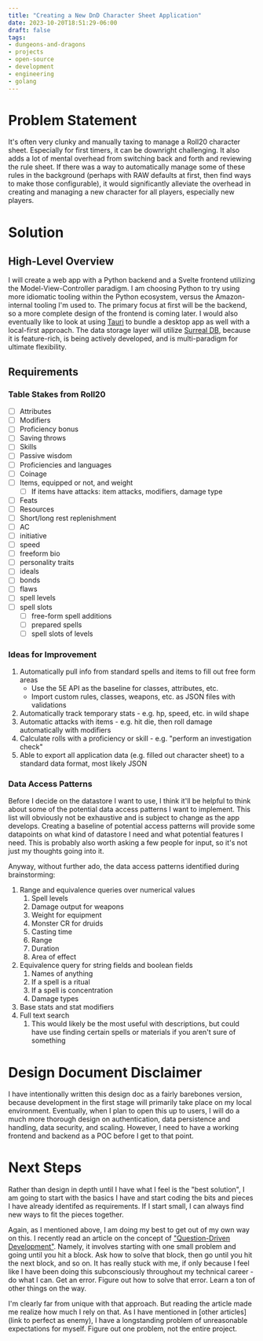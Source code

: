 ```yaml
---
title: "Creating a New DnD Character Sheet Application"
date: 2023-10-20T18:51:29-06:00
draft: false
tags:
- dungeons-and-dragons
- projects
- open-source
- development
- engineering
- golang
---
```


# Problem Statement
It's often very clunky and manually taxing to manage a Roll20 character sheet. Especially for first timers, it can be downright challenging. It also adds a lot of mental overhead from switching back and forth and reviewing the rule sheet. If there was a way to automatically manage some of these rules in the background (perhaps with RAW defaults at first, then find ways to make those configurable), it would significantly alleviate the overhead in creating and managing a new character for all players, especially new players.

# Solution
## High-Level Overview
I will create a web app with a Python backend and a Svelte frontend utilizing the Model-View-Controller paradigm. I am choosing Python to try using more idiomatic tooling within the Python ecosystem, versus the Amazon-internal tooling I'm used to. The primary focus at first will be the backend, so a more complete design of the frontend is coming later. I would also eventually like to look at using [Tauri](https://tauri.app/) to bundle a desktop app as well with a local-first approach. The data storage layer will utilize [Surreal DB](https://surrealdb.com/), because it is feature-rich, is being actively developed, and is multi-paradigm for ultimate flexibility.

## Requirements

### Table Stakes from Roll20
- [ ] Attributes
- [ ] Modifiers
- [ ] Proficiency bonus
- [ ] Saving throws
- [ ] Skills
- [ ] Passive wisdom
- [ ] Proficiencies and languages
- [ ] Coinage
- [ ] Items, equipped or not, and weight
	- [ ] If items have attacks: item attacks, modifiers, damage type
- [ ] Feats
- [ ] Resources
- [ ] Short/long rest replenishment
- [ ] AC
- [ ] initiative
- [ ] speed
- [ ] freeform bio
- [ ] personality traits
- [ ] ideals
- [ ] bonds
- [ ] flaws
- [ ] spell levels
- [ ] spell slots
	- [ ] free-form spell additions
	- [ ] prepared spells
	- [ ] spell slots of levels

### Ideas for Improvement
1. Automatically pull info from standard spells and items to fill out free form areas
	- Use the 5E API as the baseline for classes, attributes, etc.
	- Import custom rules, classes, weapons, etc. as JSON files with validations
3. Automatically track temporary stats - e.g. hp, speed, etc. in wild shape
4. Automatic attacks with items - e.g. hit die, then roll damage automatically with modifiers
5. Calculate rolls with a proficiency or skill - e.g. "perform an investigation check"
6. Able to export all application data (e.g. filled out character sheet) to a standard data format, most likely JSON

### Data Access Patterns
Before I decide on the datastore I want to use, I think it'll be helpful to think about some of the potential data access patterns I want to implement. This list will obviously not be exhaustive and is subject to change as the app develops. Creating a baseline of potential access patterns will provide some datapoints on what kind of datastore I need and what potential features I need. This is probably also worth asking a few people for input, so it's not just my thoughts going into it.

Anyway, without further ado, the data access patterns identified during brainstorming:
1. Range and equivalence queries over numerical values 
	1. Spell levels
	2. Damage output for weapons
	3. Weight for equipment
	4. Monster CR for druids
	5. Casting time
	6. Range
	7. Duration
	8. Area of effect
2. Equivalence query for string fields and boolean fields
	1. Names of anything
	2. If a spell is a ritual
	3. If a spell is concentration
	4. Damage types
3. Base stats and stat modifiers
4. Full text search
	1. This would likely be the most useful with descriptions, but could have use finding certain spells or materials if you aren't sure of something

# Design Document Disclaimer
I have intentionally written this design doc as a fairly barebones version, because development in the first stage will primarily take place on my local environment. Eventually, when I plan to open this up to users, I will do a much more thorough design on authentication, data persistence and handling, data security, and scaling. However, I need to have a working frontend and backend as a POC before I get to that point.

# Next Steps
Rather than design in depth until I have what I feel is the "best solution", I am going to start with the basics I have and start coding the bits and pieces I have already identifed as requirements. If I start small, I can always find new ways to fit the pieces together.

Again, as I mentioned above, I am doing my best to get out of my own way on this. I recently read an article on the concept of ["Question-Driven Development"](https://nickjanetakis.com/blog/learning-a-new-web-framework-with-question-driven-development). Namely, it involves starting with one small problem and going until you hit a block. Ask how to solve that block, then go until you hit the next block, and  so on. It has really stuck with me, if only because I feel like I have been doing this subconsciously throughout my technical career - do what I can. Get an error. Figure out how to solve that error. Learn a ton of other things on the way.

I'm clearly far from unique with that approach. But reading the article made me realize how much I rely on that. As I have mentioned in [other articles](link to perfect as enemy), I have a longstanding problem of unreasonable expectations for myself. Figure out one problem, not the entire project.
